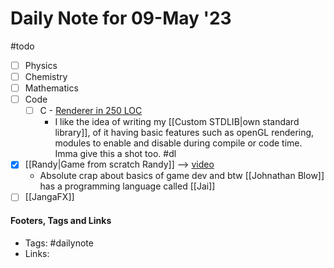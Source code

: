 
# Daily Note for 09-May '23
#todo
- [ ] Physics
- [ ] Chemistry
- [ ] Mathematics
- [ ] Code
	- [ ] C - [Renderer in 250 LOC](https://youtu.be/NPnQF4yABwg)
		- I like the idea of writing my [[Custom STDLIB|own standard library]], of it having basic features such as openGL rendering, modules to enable and disable during compile or code time. Imma give this a shot too.
#dl 
- [x] [[Randy|Game from scratch Randy]] --> [video](https://youtu.be/O-TAjnvWjAE)
	- Absolute crap about basics of game dev and btw [[Johnathan Blow]] has a programming language called [[Jai]]
- [ ] [[JangaFX]]

#### Footers, Tags and Links
- Tags: #dailynote 
- Links: 

[^1]: